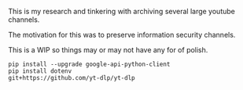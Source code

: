 This is my research and tinkering with archiving several large youtube channels. 

The motivation for this was to preserve information security channels.

This is a WIP so things may or may not have any for of polish.



```
pip install --upgrade google-api-python-client
pip install dotenv
git+https://github.com/yt-dlp/yt-dlp
```